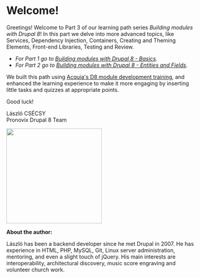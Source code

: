 # Welcome!

Greetings! Welcome to Part 3 of our learning path series *Building modules with Drupal 8*! In this part we delve into more advanced topics, like Services, Dependency Injection, Containers, Creating and Theming Elements, Front-end Libraries, Testing and Review. 

* *For Part 1 go to [Building modules with Drupal 8 - Basics](https://www.outlearn.com/learn/pronovix/building-modules-drupal8-part1).*
* *For Part 2 go to [Building modules with Drupal 8 - Entities and Fields](https://www.outlearn.com/learn/pronovix/building-modules-drupal8-part2).*

We built this path using [Acquia's D8 module development training](https://docs.acquia.com/articles/building-drupal-8-modules), and enhanced the learning experience to make it more engaging by inserting little tasks and quizzes at appropriate points.

Good luck!

László CSÉCSY<br />
Pronovix Drupal 8 Team

<img src="http://pronovix.com/sites/default/files/boobaa_nagy.jpg" align="left" height="250px" width="250px">

<br clear="all">

**About the author:**

László has been a backend developer since he met Drupal in 2007. He has experience in HTML, PHP, MySQL, Git, Linux server administration, mentoring, and even a slight touch of jQuery. His main interests are interoperability, architectural discovery, music score engraving and volunteer church work.
